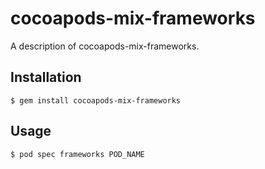 # cocoapods-mix-frameworks

A description of cocoapods-mix-frameworks.

## Installation

    $ gem install cocoapods-mix-frameworks

## Usage

    $ pod spec frameworks POD_NAME
